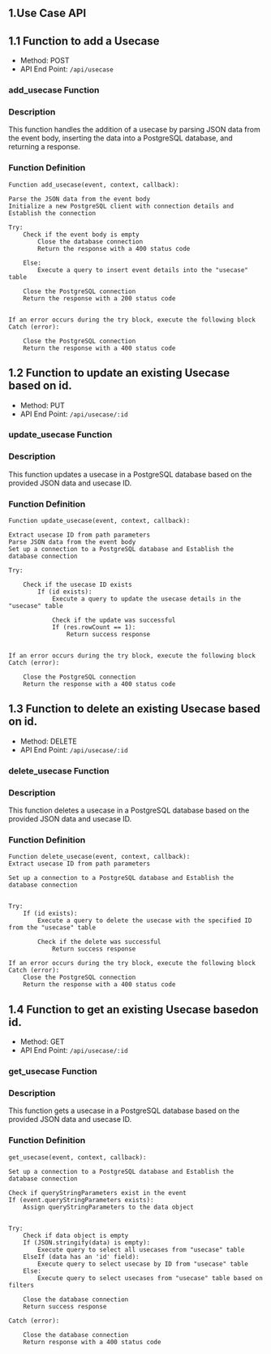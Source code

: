 ## 1.Use Case API

## 1.1 Function to add a Usecase

- Method: POST
- API End Point: `/api/usecase`

### add_usecase Function

### Description
This function handles the addition of a usecase by parsing JSON data from the event body, inserting the data into a PostgreSQL database, and returning a response.

### Function Definition

    Function add_usecase(event, context, callback):

    Parse the JSON data from the event body
    Initialize a new PostgreSQL client with connection details and Establish the connection
    
    Try:
        Check if the event body is empty
            Close the database connection
            Return the response with a 400 status code
            
        Else:
            Execute a query to insert event details into the "usecase" table

        Close the PostgreSQL connection
        Return the response with a 200 status code
        

    If an error occurs during the try block, execute the following block
    Catch (error):
        
        Close the PostgreSQL connection
        Return the response with a 400 status code
        

## 1.2 Function to update an existing Usecase based on id.

- Method: PUT
- API End Point: `/api/usecase/:id`

### update_usecase Function

### Description
This function updates a usecase in a PostgreSQL database based on the provided JSON data and usecase ID.

### Function Definition
    
    Function update_usecase(event, context, callback):

    Extract usecase ID from path parameters
    Parse JSON data from the event body
    Set up a connection to a PostgreSQL database and Establish the database connection

    Try:

        Check if the usecase ID exists
            If (id exists):
                Execute a query to update the usecase details in the "usecase" table

                Check if the update was successful
                If (res.rowCount == 1):
                    Return success response
                    

    If an error occurs during the try block, execute the following block
    Catch (error):
        
        Close the PostgreSQL connection
        Return the response with a 400 status code
        

## 1.3 Function to delete an existing Usecase based on id.

- Method: DELETE
- API End Point: `/api/usecase/:id`

### delete_usecase Function

### Description
This function deletes a usecase in a PostgreSQL database based on the provided JSON data and usecase ID.

### Function Definition

    Function delete_usecase(event, context, callback):
    Extract usecase ID from path parameters

    Set up a connection to a PostgreSQL database and Establish the database connection


    Try:
        If (id exists):
            Execute a query to delete the usecase with the specified ID from the "usecase" table

            Check if the delete was successful
                Return success response

    If an error occurs during the try block, execute the following block
    Catch (error):
        Close the PostgreSQL connection
        Return the response with a 400 status code
        


## 1.4 Function to get an existing Usecase basedon id.

- Method: GET
- API End Point: `/api/usecase/:id`

### get_usecase Function

### Description
This function gets a usecase in a PostgreSQL database based on the provided JSON data and usecase ID.

### Function Definition

    get_usecase(event, context, callback):

    Set up a connection to a PostgreSQL database and Establish the database connection

    Check if queryStringParameters exist in the event
    If (event.queryStringParameters exists):
        Assign queryStringParameters to the data object


    Try:
        Check if data object is empty
        If (JSON.stringify(data) is empty):
            Execute query to select all usecases from "usecase" table
        ElseIf (data has an 'id' field):
            Execute query to select usecase by ID from "usecase" table
        Else:
            Execute query to select usecases from "usecase" table based on filters

        Close the database connection
        Return success response

    Catch (error):

        Close the database connection
        Return response with a 400 status code